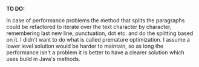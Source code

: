 **TO DO:**

In case of performance problems the method that splits the paragraphs could be refactored to iterate over the text character by character, remembering last new line, punctuation, dot etc. and do the splitting based on it.
I didn't want to do what is called premature optimization. I assume a lower level solution would be harder to maintain, so as long the performance isn't a problem it is better to have a clearer solution which uses build in Java's methods.